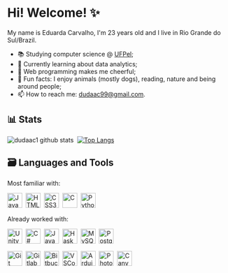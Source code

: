 # Hi! Welcome! ✨

My name is Eduarda Carvalho, I'm 23 years old and I live in Rio Grande do Sul/Brazil. 

- 📚 Studying computer science @ [UFPel](https://portal.ufpel.edu.br/);
- 🌱 Currently learning about data analytics;
- 🌺 Web programming makes me cheerful;
- 💖 Fun facts: I enjoy animals (mostly dogs), reading, nature and being around people;
- 📫 How to reach me: dudaac99@gmail.com.

## 📊 Stats 
![dudaac1 github stats](https://github-readme-stats.vercel.app/api?username=dudaac1&show_icons=true&theme=transparent)<span>&nbsp;&nbsp;</span>[![Top Langs](https://github-readme-stats.vercel.app/api/top-langs/?username=dudaac1&layout=compact&theme=transparent)](https://github.com/dudaac1/github-readme-stats)

## 🗃 Languages and Tools
<!-- icons by https://devicon.dev/ -->
Most familiar with:

<p align="left">
  <img alt="JavaScript" width="34px" src="https://cdn.jsdelivr.net/gh/devicons/devicon/icons/javascript/javascript-original.svg" />&nbsp;
  <img  alt="HTML5" width="34px" src="https://cdn.jsdelivr.net/gh/devicons/devicon/icons/html5/html5-original.svg" />&nbsp;
  <img alt="CSS3" width="34px" src="https://cdn.jsdelivr.net/gh/devicons/devicon/icons/css3/css3-original.svg" />&nbsp;
  <img alt="C" width="34px" src="https://cdn.jsdelivr.net/gh/devicons/devicon/icons/c/c-original.svg"  />&nbsp;
  <img alt="Python" width="34px" src="https://cdn.jsdelivr.net/gh/devicons/devicon/icons/python/python-original.svg" />&nbsp;
</p>

Already worked with:
<p align="left"> 
  <img alt="Unity" width="34px" src="https://cdn.jsdelivr.net/gh/devicons/devicon/icons/unity/unity-original-wordmark.svg" />&nbsp;
  <img alt="C#" width="34px" src="https://cdn.jsdelivr.net/gh/devicons/devicon/icons/csharp/csharp-original.svg" />&nbsp;
  <img alt="Java" width="34px" src="https://cdn.jsdelivr.net/gh/devicons/devicon/icons/java/java-original-wordmark.svg" />&nbsp;
  <img alt="Haskell" width="34px" src="https://cdn.jsdelivr.net/gh/devicons/devicon/icons/haskell/haskell-original-wordmark.svg" />&nbsp;
  <img alt="MySQL" width="34px" src="https://cdn.jsdelivr.net/gh/devicons/devicon/icons/mysql/mysql-original-wordmark.svg" />&nbsp;
  <img alt="PostgreSQL" width="34px" src="https://cdn.jsdelivr.net/gh/devicons/devicon/icons/postgresql/postgresql-plain-wordmark.svg" />&nbsp;
  
  <img alt="Git" width="34px" src="https://cdn.jsdelivr.net/gh/devicons/devicon/icons/git/git-original-wordmark.svg" />&nbsp;
  <img alt="Gitlab" width="34px" src="https://cdn.jsdelivr.net/gh/devicons/devicon/icons/gitlab/gitlab-original-wordmark.svg" />&nbsp;
  <img alt="Bitbucket" width="34px" src="https://cdn.jsdelivr.net/gh/devicons/devicon/icons/bitbucket/bitbucket-original-wordmark.svg" />&nbsp;
  <img alt="VSCode" width="34px" src="https://cdn.jsdelivr.net/gh/devicons/devicon/icons/vscode/vscode-original.svg" />&nbsp;
  <img alt="Arduino" width="34px" src="https://cdn.jsdelivr.net/gh/devicons/devicon/icons/arduino/arduino-original-wordmark.svg" />&nbsp;
  <img alt="Photoshop" width="34px" src="https://cdn.jsdelivr.net/gh/devicons/devicon/icons/photoshop/photoshop-line.svg" />&nbsp;
  <img alt="Canva" width="34px" src="https://cdn.jsdelivr.net/gh/devicons/devicon/icons/canva/canva-original.svg" />
</p>
